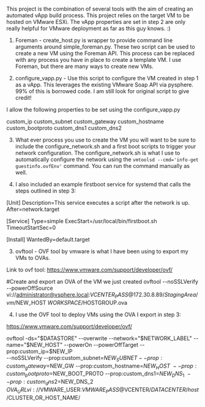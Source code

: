 This project is the combination of several tools with the aim of creating an automated vApp build process.  This project relies on the target VM to be hosted on VMware ESXi.  The vApp properties are set in step 2 are only really helpful for VMware deployment as far as this guy knows. :)

1. Foreman - create_host.py is wrapper to provide command line arguments around simple_foreman.py.  These two script can be used to create a new VM using the Foreman API.  This process can be replaced with any process you have in place to create a template VM.  I use Foreman, but there are many ways to create new VMs.

2. configure_vapp.py - Use this script to configure the VM created in step 1 as a vApp.  This leverages the existing VMware Soap API via pysphere.  99% of this is borrowed code.  I am still look for original script to give credit!
  
  I allow the following properties to be set using the configure_vapp.py
  
  custom_ip
  custom_subnet
  custom_gateway
  custom_hostname
  custom_bootproto
  custom_dns1
  custom_dns2

3.   What ever process you use to create the VM you will want to be sure to include the configure_network.sh and a first boot scripts to trigger your network configuration.  The configure_network.sh is what I use to automatically configure the network using the `vmtoolsd --cmd='info-get guestinfo.ovfEnv'` command.  You can run the command manually as well. 
  

4. I also included an example firstboot service for systemd that calls the steps outlined in step 3:

  [Unit]
  Description=This service executes a script after the network is up.
  After=network.target

  [Service]
  Type=simple
  ExecStart=/usr/local/bin/firstboot.sh
  TimeoutStartSec=0

  [Install]
  WantedBy=default.target

3. ovftool - OVF tool by vmware is what I have been using to export my VMs to OVAs. 

  Link to ovf tool: https://www.vmware.com/support/developer/ovf/

  #Create and export an OVA of the VM we just created
  ovftool --noSSLVerify --powerOffSource vi://administrator@vsphere.local:$VCENTER_PASS@172.30.8.89/StagingArea/vm/$NEW_HOST $WORKSPACE/$HOSTGROUP.ova

4. I use the OVF tool to deploy VMs using the OVA I export in step 3:

  https://www.vmware.com/support/developer/ovf/

  ovftool -ds="$DATASTORE" --overwrite --network="$NETWORK_LABEL" --name="$NEW_HOST" --powerOn --powerOffTarget --prop:custom_ip=$NEW_IP\
 --noSSLVerify --prop:custom_subnet=$NEW_SUBNET --prop:custom_gateway=$NEW_GW --prop:custom_hostname=$NEW_HOST\
 --prop:custom_bootproto=$NEW_BOOT_PROTO --prop:custom_dns1=$NEW_DNS_1\
 --prop:custom_dns2=$NEW_DNS_2 $OVA_URL vi://$VMWARE_USER:$VMWARE_PASS@$VCENTER/$DATACENTER/host/$CLUSTER_OR_HOST_NAME/
